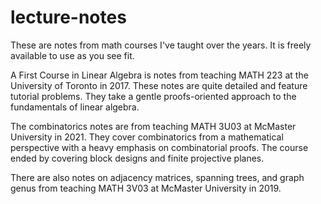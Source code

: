# lecture-notes

These are notes from math courses I've taught over the years. It is freely available to use as you see fit.

A First Course in Linear Algebra is notes from teaching MATH 223 at the University of Toronto in 2017. These notes are quite detailed and feature tutorial problems. They take a gentle proofs-oriented approach to the fundamentals of linear algebra.

The combinatorics notes are from teaching MATH 3U03 at McMaster University in 2021. They cover combinatorics from a mathematical perspective with a heavy emphasis on combinatorial proofs. The course ended by covering block designs and finite projective planes. 

There are also notes on adjacency matrices, spanning trees, and graph genus from teaching MATH 3V03 at McMaster University in 2019.
